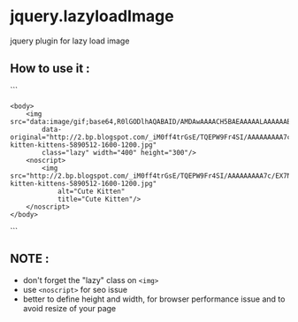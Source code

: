 # jquery.lazyloadImage
jquery plugin for lazy load image

<h2>How to use it :</h2>
```
<html>
    <head>
        <script src="http://ajax.googleapis.com/ajax/libs/jquery/1.7.1/jquery.min.js"></script>
        <script src="lazyloadImage.js"></script>   
        <script>
            $(document).ready(function(){
                $('.lazy').lazyloadImage();
            });
        </script>
        <style>
            .lazy {
                opacity: 0;
            }
        </style>
    </head>
    
    <body>
        <img src="data:image/gif;base64,R0lGODlhAQABAID/AMDAwAAAACH5BAEAAAAALAAAAAABAAEAAAICRAEAOw==" 
            data-original="http://2.bp.blogspot.com/_iM0ff4trGsE/TQEPW9Fr4SI/AAAAAAAAA7c/EX7NT5K0rTc/s400/happy-kitten-kittens-5890512-1600-1200.jpg" 
            class="lazy" width="400" height="300"/>
        <noscript>
            <img src="http://2.bp.blogspot.com/_iM0ff4trGsE/TQEPW9Fr4SI/AAAAAAAAA7c/EX7NT5K0rTc/s400/happy-kitten-kittens-5890512-1600-1200.jpg"
                alt="Cute Kitten"
                title="Cute Kitten"/>
        </noscript>
    </body>
</html>
```
<h2>NOTE :</h2> 

- don't forget the "lazy" class on ```<img>```
- use ```<noscript>``` for seo issue
- better to define height and width, for browser performance issue and to avoid resize of your page

